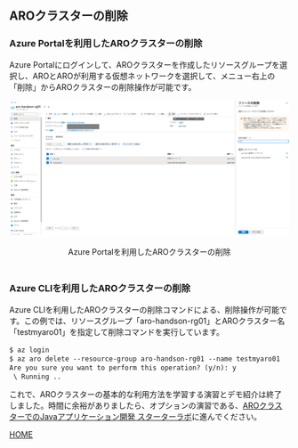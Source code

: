 ## AROクラスターの削除

### Azure Portalを利用したAROクラスターの削除

Azure Portalにログインして、AROクラスターを作成したリソースグループを選択し、AROとAROが利用する仮想ネットワークを選択して、メニュー右上の「削除」からAROクラスターの削除操作が可能です。

![AROクラスターの削除](./images/portal-aro-delete.png)
<div style="text-align: center;">Azure Portalを利用したAROクラスターの削除</div>　　

### Azure CLIを利用したAROクラスターの削除

Azure CLIを利用したAROクラスターの削除コマンドによる、削除操作が可能です。この例では、リソースグループ「aro-handson-rg01」とAROクラスター名「testmyaro01」を指定して削除コマンドを実行しています。

```
$ az login
$ az aro delete --resource-group aro-handson-rg01 --name testmyaro01
Are you sure you want to perform this operation? (y/n): y
 \ Running ..
```

これで、AROクラスターの基本的な利用方法を学習する演習とデモ紹介は終了しました。時間に余裕がありましたら、オプションの演習である、[AROクラスターでのJavaアプリケーション開発 スターターラボ](../aro-sample-app-develop)に進んでください。


[HOME](../../README.md)
